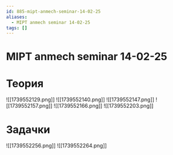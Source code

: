 ```yaml
---
id: 885-mipt-anmech-seminar-14-02-25
aliases:
  - MIPT anmech seminar 14-02-25
tags: []
---
```


# MIPT anmech seminar 14-02-25
# Теория
![[1739552129.png]]
![[1739552140.png]]
![[1739552147.png]]
![[1739552157.png]]
![[1739552166.png]]
![[1739552203.png]]

# Задачки
![[1739552256.png]]
![[1739552264.png]]
